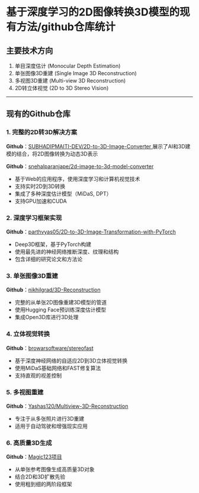 # 基于深度学习的2D图像转换3D模型的现有方法/github仓库统计

## 主要技术方向
1. 单目深度估计 (Monocular Depth Estimation)
2. 单张图像3D重建 (Single Image 3D Reconstruction)
3. 多视图3D重建 (Multi-view 3D Reconstruction)
4. 2D转立体视觉 (2D to 3D Stereo Vision)

---

## 现有的Github仓库
### 1. 完整的2D转3D解决方案
**Github**：[SUBHADIPMAITI-DEV/2D-to-3D-Image-Converter  ](https://github.com/SUBHADIPMAITI-DEV/2D-to-3D-Image-Converter)
展示了AI和3D建模的结合，将2D图像转换为动态3D表示  

**Github**：[snehalparanjape/2d-image-to-3d-model-converter  ](https://github.com/snehalparanjape/2d-image-to-3d-model-converter)
- 基于Web的应用程序，使用深度学习和计算机视觉技术
- 支持实时2D到3D转换
- 集成了多种深度估计模型（MiDaS, DPT）
- 支持GPU加速和CUDA

### 2. 深度学习框架实现
**Github**：[parthvyas05/2D-to-3D-Image-Transformation-with-PyTorch  ](https://github.com/parthvyas05/2D-to-3D-Image-Transformation-with-PyTorch)
- Deep3D框架，基于PyTorch构建
- 使用最先进的神经网络推断深度、纹理和结构
- 包含详细的研究论文和方法论

### 3. 单张图像3D重建
**Github**：[nikhilgrad/3D-Reconstruction](https://github.com/nikhilgrad/3D-Reconstruction)
- 完整的从单张2D图像重建3D模型的管道
- 使用Hugging Face预训练深度估计模型
- 集成Open3D库进行3D处理
  
### 4. 立体视觉转换
**Github**：[browarsoftware/stereofast](https://github.com/browarsoftware/stereofast)
- 基于深度神经网络的自适应2D到3D立体视觉转换
- 使用MiDaS基础网络和FAST修复算法
- 支持直观的视差控制

### 5. 多视图重建
**Github**：[Yashas120/Multiview-3D-Reconstruction](https://github.com/Yashas120/Multiview-3D-Reconstruction)
- 专注于从多张照片进行3D重建
- 适用于自动驾驶和增强现实应用

### 6. 高质量3D生成
**Github**：[Magic123项目](https://guochengqian.github.io/project/magic123/)
- 从单张参考图像生成高质量3D对象
- 结合2D和3D扩散先验
- 使用粗到细的两阶段框架
